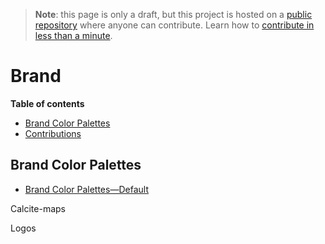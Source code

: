 > **Note**: this page is only a draft, but this project is hosted on a [public repository](https://github.com/hhkaos/awesome-arcgis) where anyone can contribute. Learn how to [contribute in less than a minute](https://github.com/hhkaos/awesome-arcgis/blob/master/CONTRIBUTING.md#contributions).

# Brand
<!-- START doctoc generated TOC please keep comment here to allow auto update -->
<!-- DON'T EDIT THIS SECTION, INSTEAD RE-RUN doctoc TO UPDATE -->
**Table of contents**

- [Brand Color Palettes](#brand-color-palettes)
- [Contributions](#contributions)

<!-- END doctoc generated TOC please keep comment here to allow auto update -->

## Brand Color Palettes
* [Brand Color Palettes—Default](https://s3-us-west-1.amazonaws.com/patterns.esri.com/files/calcite_color_pdfs/Brand_Color_Palette.pdf)

Calcite-maps

Logos




